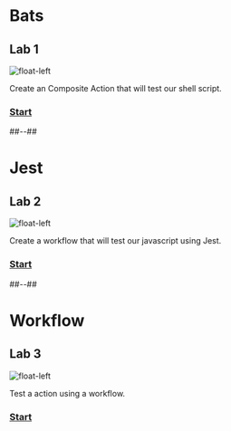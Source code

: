 <!-- .slide: class="exercice" -->

# Bats

## Lab 1

![float-left](./assets/images/testing-lab1-shell-bats.png)

Create an Composite Action that will test our shell script.

### [Start](https://github.com/sfeir-open-source/sfeir-school-github-action-dev/tree/main/steps/30-testing-lab1-action-shell-testing)

##--##

<!-- .slide: class="exercice" -->

# Jest

## Lab 2

![float-left](./assets/images/testing-lab2-jest.jpeg)

Create a workflow that will test our javascript using Jest.

### [Start](https://github.com/sfeir-open-source/sfeir-school-github-action-dev/tree/main/steps/30-testing-lab2-action-js-testing)

##--##

<!-- .slide: class="exercice" -->

# Workflow

## Lab 3

![float-left](./assets/images/testing-lab3-workflow.jpg)

Test a action using a workflow.

### [Start](https://github.com/sfeir-open-source/sfeir-school-github-action-dev/tree/main/steps/30-testing-lab3-action-workflow-testing)
